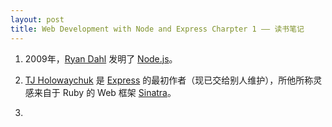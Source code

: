 ```yaml
---
layout: post
title: Web Development with Node and Express Charpter 1 —— 读书笔记
---
```


1. 2009年，[Ryan Dahl](https://github.com/ry) 发明了 [Node.js](https://nodejs.org/en/)。

2. [TJ Holowaychuk](https://github.com/tj) 是 [Express](http://expressjs.com/) 的最初作者（现已交给别人维护），所他所称灵感来自于 Ruby 的 Web 框架 [Sinatra](http://www.sinatrarb.com/)。

3.
